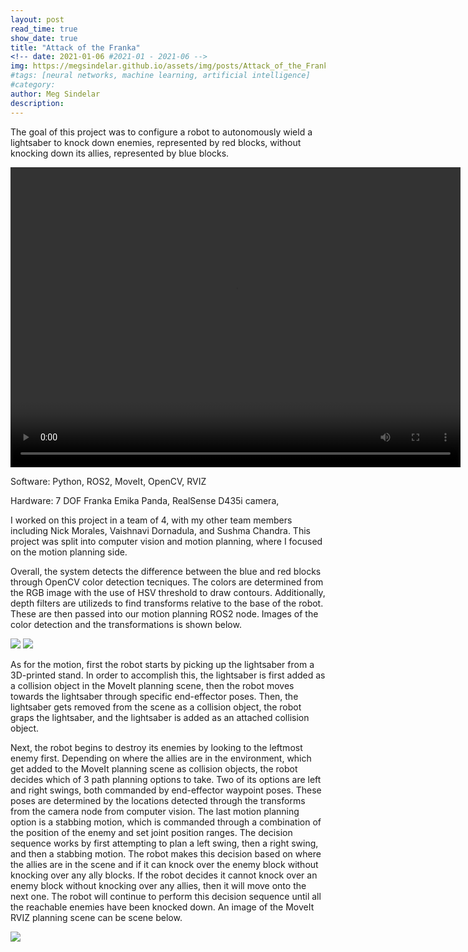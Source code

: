 ```yaml
---
layout: post
read_time: true
show_date: true
title: "Attack of the Franka"
<!-- date: 2021-01-06 #2021-01 - 2021-06 -->
img: https://megsindelar.github.io/assets/img/posts/Attack_of_the_Franka/Attack_of_the_Franka.jpg
#tags: [neural networks, machine learning, artificial intelligence]
#category: 
author: Meg Sindelar
description: 
---
```

The goal of this project was to configure a robot to autonomously wield a lightsaber to knock down enemies, represented by red blocks, without knocking down its allies, represented by blue blocks.

<video width="720" height="480" controls="controls">
  <source src="https://user-images.githubusercontent.com/113186159/206842696-c61fa77b-1fb3-462e-9ac9-2ade4ed72283.mp4" type="video/mp4">
</video>

Software: Python, ROS2, MoveIt, OpenCV, RVIZ

Hardware: 7 DOF Franka Emika Panda, RealSense D435i camera, 

I worked on this project in a team of 4, with my other team members including Nick Morales, Vaishnavi Dornadula, and Sushma Chandra. This project was split into computer vision and motion planning, where I focused on the motion planning side.


Overall, the system detects the difference between the blue and red blocks through OpenCV color detection tecniques. The colors are determined from the RGB image with the use of HSV threshold to draw contours. Additionally, depth filters are utilizeds to find transforms relative to the base of the robot. These are then passed into our motion planning ROS2 node. Images of the color detection and the transformations is shown below.

<img src="{{ site.url }}{{ site.baseurl }}/assets/img/posts/Attack_of_the_Franka/Camera_CV.png" />
<img src="{{ site.url }}{{ site.baseurl }}/assets/img/posts/Attack_of_the_Franka/RVIZ_CV.png" />
<!-- <center><img src='./assets/img/posts/20210206/Camera_CV.png' width="540"></center><br>
<center><img src='./assets/img/posts/20210206/RVIZ_CV.png' width="540"></center><br> -->

As for the motion, first the robot starts by picking up the lightsaber from a 3D-printed stand. In order to accomplish this, the lightsaber is first added as a collision object in the MoveIt planning scene, then the robot moves towards the lightsaber through specific end-effector poses. Then, the lightsaber gets removed from the scene as a collision object, the robot graps the lightsaber, and the lightsaber is added as an attached collision object.

Next, the robot begins to destroy its enemies by looking to the leftmost enemy first. Depending on where the allies are in the environment, which get added to the MoveIt planning scene as collision objects, the robot decides which of 3 path planning options to take. Two of its options are left and right swings, both commanded by end-effector waypoint poses. These poses are determined by the locations detected through the transforms from the camera node from computer vision. The last motion planning option is a stabbing motion, which is commanded through a combination of the position of the enemy and set joint position ranges. The decision sequence works by first attempting to plan a left swing, then a right swing, and then a stabbing motion. The robot makes this decision based on where the allies are in the scene and if it can knock over the enemy block without knocking over any ally blocks. If the robot decides it cannot knock over an enemy block without knocking over any allies, then it will move onto the next one. The robot will continue to perform this decision sequence until all the reachable enemies have been knocked down. An image of the MoveIt RVIZ planning scene can be scene below.

<img src="{{ site.url }}{{ site.baseurl }}/assets/img/posts/Attack_of_the_Franka/Planning_Scene.png" />
<!-- <center><img src='./assets/img/posts/20210206/Planning_Scene.png' width="540"></center><br> -->
